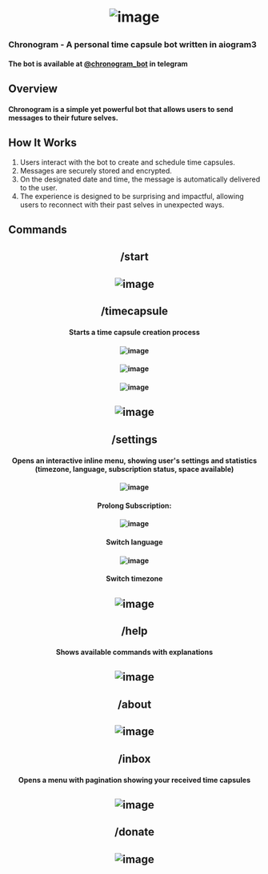 # <p align="center">![image](https://github.com/alexanderchainsaw/Chronogram/blob/main/media/inbox_pic.jpg?raw=true)</p>
### Chronogram - A personal time capsule bot written in aiogram3

#### <b>The bot is available at [@chronogram_bot](https://t.me/chronogram_bot) in telegram </b>

## Overview

#### Chronogram is a simple yet powerful bot that allows users to send messages to their future selves.

## How It Works

1. Users interact with the bot to create and schedule time capsules.
2. Messages are securely stored and encrypted.
3. On the designated date and time, the message is automatically delivered to the user.
4. The experience is designed to be surprising and impactful, allowing users to reconnect with their past selves in unexpected ways.

## Commands
## <p align="center">/start</p>

## <p align="center">![image](https://github.com/alexanderchainsaw/Chronogram/blob/main/demo/start.png?raw=true)</p>

## <p align="center">/timecapsule</p>
#### <p align="center">Starts a time capsule creation process</p>
#### <p align="center">![image](https://github.com/alexanderchainsaw/Chronogram/blob/main/demo/timecapsule_1.png?raw=true)</p>

#### <p align="center">![image](https://github.com/alexanderchainsaw/Chronogram/blob/main/demo/timecapsule_2.png?raw=true)</p>

#### <p align="center">![image](https://github.com/alexanderchainsaw/Chronogram/blob/main/demo/timecapsule_3.png?raw=true)</p>

## <p align="center">![image](https://github.com/alexanderchainsaw/Chronogram/blob/main/demo/timecapsule_4.png?raw=true)</p>

## <p align="center"> /settings</p>
#### <p align="center">Opens an interactive inline menu, showing user's settings and statistics (timezone, language, subscription status, space available)</p>
#### <p align="center"> ![image](https://github.com/alexanderchainsaw/Chronogram/blob/main/demo/settings_1.png?raw=true)</p>
#### <p align="center">Prolong Subscription:</p>
#### <p align="center"> ![image](https://github.com/alexanderchainsaw/Chronogram/blob/main/demo/settings_2.png?raw=true)</p>
#### <p align="center">Switch language</p>
#### <p align="center">![image](https://github.com/alexanderchainsaw/Chronogram/blob/main/demo/settings_3.png?raw=true)</p>
#### <p align="center">Switch timezone</p>
## <p align="center">![image](https://github.com/alexanderchainsaw/Chronogram/blob/main/demo/settings_4.png?raw=true)</p>



##  <p align="center">/help</p>
#### <p align="center">Shows available commands with explanations</p>
## <p align="center">![image](https://github.com/alexanderchainsaw/Chronogram/blob/main/demo/help.png?raw=true)</p>

##  <p align="center">/about</p>
## <p align="center">![image](https://github.com/alexanderchainsaw/Chronogram/blob/main/demo/about.png?raw=true)</p>

##  <p align="center">/inbox</p>
#### <p align="center">Opens a menu with pagination showing your received time capsules</p>
## <p align="center">![image](https://github.com/alexanderchainsaw/Chronogram/blob/main/demo/inbox.png?raw=true)</p>

##  <p align="center">/donate</p>
## <p align="center">![image](https://github.com/alexanderchainsaw/Chronogram/blob/main/demo/donate.png?raw=true)</p>



